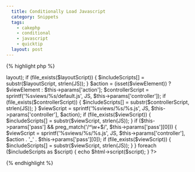 ```yaml
---
  title: Conditionally Load Javascript
  category: Snippets
  tags:
    - cakephp
    - conditional
    - javascript
    - quicktip
  layout: post
---
```


{% highlight php %}
<?php
$includeScripts = array(
	"jquery/jquery",
	"jquery/jquery.easing.1.3",
	"jquery/jquery.easing.compatibility",
);

$layoutScript = sprintf('%sviews/layouts/%s.js', JS, $this->layout);
if (file_exists($layoutScript)) {
	$includeScripts[] = substr($layoutScript, strlen(JS));
}

$action = (isset($viewElement))
	? $viewElement
	: $this->params['action'];

$controllerScript = sprintf('%sviews/%s/default.js', JS, $this->params['controller']);
if (file_exists($controllerScript)) {
	$includeScripts[] = substr($controllerScript, strlen(JS));
}


$viewScript = sprintf('%sviews/%s/%s.js', JS, $this->params['controller'], $action);
if (file_exists($viewScript)) {
	$includeScripts[] = substr($viewScript, strlen(JS));
}

if ($this->params['pass'] && preg_match('/^\w+$/', $this->params['pass'][0])) {
	$viewScript = sprintf('%sviews/%s/%s.js', JS, $this->params['controller'], $action . '_' . $this->params['pass'][0]);
	if (file_exists($viewScript)) {
		$includeScripts[] = substr($viewScript, strlen(JS));
	}
}

foreach ($includeScripts as $script) {
	echo $html->script($script);
}
?>
{% endhighlight %}